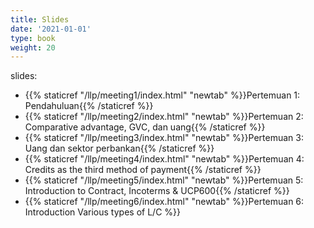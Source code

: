 ```yaml
---
title: Slides
date: '2021-01-01'
type: book
weight: 20
---
```


slides:

- {{% staticref "/llp/meeting1/index.html" "newtab" %}}Pertemuan 1: Pendahuluan{{% /staticref %}}
- {{% staticref "/llp/meeting2/index.html" "newtab" %}}Pertemuan 2: Comparative advantage, GVC, dan uang{{% /staticref %}}
- {{% staticref "/llp/meeting3/index.html" "newtab" %}}Pertemuan 3: Uang dan sektor perbankan{{% /staticref %}}
- {{% staticref "/llp/meeting4/index.html" "newtab" %}}Pertemuan 4: Credits as the third method of payment{{% /staticref %}}
- {{% staticref "/llp/meeting5/index.html" "newtab" %}}Pertemuan 5: Introduction to Contract, Incoterms & UCP600{{% /staticref %}}
- {{% staticref "/llp/meeting6/index.html" "newtab" %}}Pertemuan 6: Introduction Various types of L/C %}}